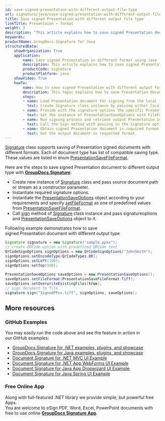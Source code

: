 ```yaml
---
id: save-signed-presentation-with-different-output-file-type
url: signature/java/save-signed-presentation-with-different-output-file-type
title: Save signed Presentation with different output file type
linkTitle: Presentaion → format
weight: 3
description: "This article explains how to save signed Presentation documents with various file formats by GroupDocs.Signature API."
keywords: 
productName: GroupDocs.Signature for Java
structuredData:
    showOrganization: True
    application:    
        name: Save signed Presentation in different format using Java    
        description: This article explains how to save signed Presentation document in differnt output format using Java language and GroupDocs.Signature for Java APIs
        productCode: signature
        productPlatform: java 
    showVideo: True
    howTo:
        name: How to save signed Presentation with different output format file using Java 
        description: This topic explains how to save Presentation documents with specific file format using Java
        steps:
        - name: Load Presentation document for signing from the local file or stream.
          text: Create Signature class instance by passing either local or network file path or stream. 
        - name: Provide with the signature options the specific PresentationSaveOptions in. 
          text: Set the instance of PresentationSaveOptions with FileFormat and Overwrite properties to setup the saving policy.
        - name: Run signing process and retrieve output Presentation in desired format 
          text: Call the Sign method with passing in the signature options and the Presentation save options.
        - name: Obtain signed Presentation document in required format
          text: Get the output document in requested format.
---
```

[Signature](https://reference.groupdocs.com/java/signature/com.groupdocs.signature/Signature) class supports saving of Presentation signed documents with different formats. Each of document type has list of compatible saving type. These values are listed in enum [PresentationSaveFileFormat](https://reference.groupdocs.com/java/signature/com.groupdocs.signature.domain.enums/PresentationSaveFileFormat).

Here are the steps to save signed Presentation document to different output type with [**GroupDocs.Signature**](https://products.groupdocs.com/signature/java):

*   Create new instance of [Signature](https://reference.groupdocs.com/java/signature/com.groupdocs.signature/Signature) class and pass source document path or stream as a constructor parameter.    
*   Instantiate required signature options.    
*   Instantiate the [PresentationSaveOptions](https://reference.groupdocs.com/java/signature/com.groupdocs.signature.options.saveoptions/PresentationSaveOptions) object according to your requirements and specify [setFileFormat](https://reference.groupdocs.com/java/signature/com.groupdocs.signature.options.saveoptions/PresentationSaveOptions#setFileFormat(int)) as one of predefined values from [PresentationSaveFileFormat](https://reference.groupdocs.com/java/signature/com.groupdocs.signature.domain.enums/PresentationSaveFileFormat). 
*   Call [sign](https://reference.groupdocs.com/java/signature/com.groupdocs.signature/Signature#sign(java.io.OutputStream,%20com.groupdocs.signature.options.sign.SignOptions)) method of [Signature](https://reference.groupdocs.com/java/signature/com.groupdocs.signature/Signature) class instance and pass signatureoptions and [PresentationSaveOptions](https://reference.groupdocs.com/java/signature/com.groupdocs.signature.options.saveoptions/PresentationSaveOptions) object to it.
    

Following example demonstrates how to save signed Presentation document with different output type

```java
Signature signature = new Signature("sample.ppsx");
// create QRCode option with predefined QRCode text
QrCodeSignOptions signOptions = new QrCodeSignOptions("JohnSmith");
signOptions.setEncodeType(QrCodeTypes.QR);
signOptions.setLeft(100);
signOptions.setTop(100);
 
PresentationSaveOptions saveOptions = new PresentationSaveOptions();
saveOptions.setFileFormat(PresentationSaveFileFormat.Tiff);
saveOptions.setOverwriteExistingFiles(true);
// sign document to file
signature.sign("SignedPPsx.tiff", signOptions, saveOptions);
```

## More resources

### GitHub Examples 

You may easily run the code above and see the feature in action in our GitHub examples:

*   [GroupDocs.Signature for .NET examples, plugins, and showcase](https://github.com/groupdocs-signature/GroupDocs.Signature-for-.NET)    
*   [GroupDocs.Signature for Java examples, plugins, and showcase](https://github.com/groupdocs-signature/GroupDocs.Signature-for-Java)    
*   [Document Signature for .NET MVC UI Example](https://github.com/groupdocs-signature/GroupDocs.Signature-for-.NET-MVC)    
*   [Document Signature for .NET App WebForms UI Example](https://github.com/groupdocs-signature/GroupDocs.Signature-for-.NET-WebForms)    
*   [Document Signature for Java App Dropwizard UI Example](https://github.com/groupdocs-signature/GroupDocs.Signature-for-Java-Dropwizard)   
*   [Document Signature for Java Spring UI Example](https://github.com/groupdocs-signature/GroupDocs.Signature-for-Java-Spring)
    

### Free Online App 

Along with full-featured .NET library we provide simple, but powerful free Apps.  
You are welcome to eSign PDF, Word, Excel, PowerPoint documents with free to use online **[GroupDocs Signature App](https://products.groupdocs.app/signature)**.
